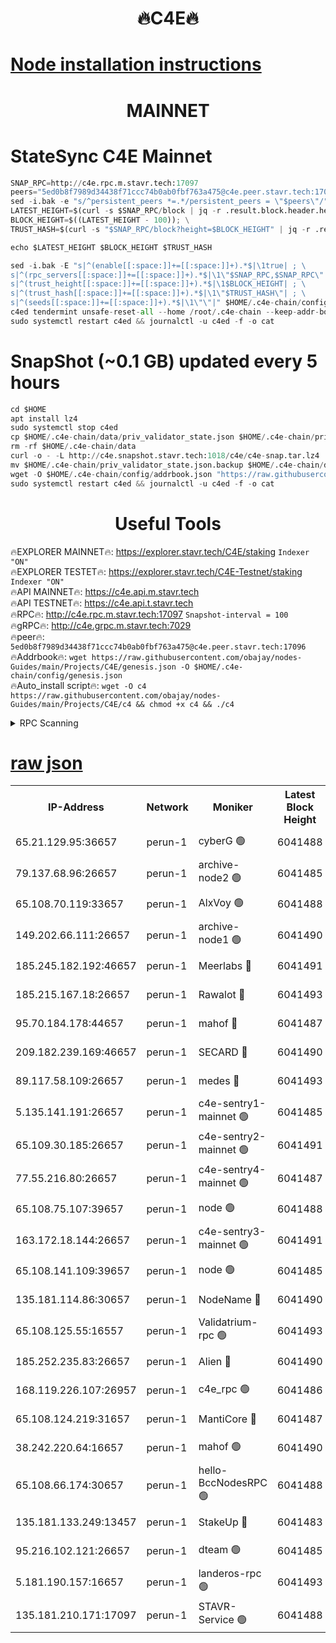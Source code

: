 <h1 align="center"> 🔥C4E🔥</h1>

[Node installation instructions](https://github.com/obajay/nodes-Guides/tree/main/Projects/C4E)
=

<h1 align="center"> MAINNET</h1>

# StateSync C4E Mainnet
```python
SNAP_RPC=http://c4e.rpc.m.stavr.tech:17097
peers="5ed0b8f7989d34438f71ccc74b0ab0fbf763a475@c4e.peer.stavr.tech:17096"
sed -i.bak -e "s/^persistent_peers *=.*/persistent_peers = \"$peers\"/" $HOME/.c4e-chain/config/config.toml
LATEST_HEIGHT=$(curl -s $SNAP_RPC/block | jq -r .result.block.header.height); \
BLOCK_HEIGHT=$((LATEST_HEIGHT - 100)); \
TRUST_HASH=$(curl -s "$SNAP_RPC/block?height=$BLOCK_HEIGHT" | jq -r .result.block_id.hash)

echo $LATEST_HEIGHT $BLOCK_HEIGHT $TRUST_HASH

sed -i.bak -E "s|^(enable[[:space:]]+=[[:space:]]+).*$|\1true| ; \
s|^(rpc_servers[[:space:]]+=[[:space:]]+).*$|\1\"$SNAP_RPC,$SNAP_RPC\"| ; \
s|^(trust_height[[:space:]]+=[[:space:]]+).*$|\1$BLOCK_HEIGHT| ; \
s|^(trust_hash[[:space:]]+=[[:space:]]+).*$|\1\"$TRUST_HASH\"| ; \
s|^(seeds[[:space:]]+=[[:space:]]+).*$|\1\"\"|" $HOME/.c4e-chain/config/config.toml
c4ed tendermint unsafe-reset-all --home /root/.c4e-chain --keep-addr-book
sudo systemctl restart c4ed && journalctl -u c4ed -f -o cat
```
# SnapShot (~0.1 GB) updated every 5 hours
```python
cd $HOME
apt install lz4
sudo systemctl stop c4ed
cp $HOME/.c4e-chain/data/priv_validator_state.json $HOME/.c4e-chain/priv_validator_state.json.backup
rm -rf $HOME/.c4e-chain/data
curl -o - -L http://c4e.snapshot.stavr.tech:1018/c4e/c4e-snap.tar.lz4 | lz4 -c -d - | tar -x -C $HOME/.c4e-chain --strip-components 2
mv $HOME/.c4e-chain/priv_validator_state.json.backup $HOME/.c4e-chain/data/priv_validator_state.json
wget -O $HOME/.c4e-chain/config/addrbook.json "https://raw.githubusercontent.com/obajay/nodes-Guides/main/Projects/C4E/addrbook.json"
sudo systemctl restart c4ed && journalctl -u c4ed -f -o cat
```
 <h1 align="center"> Useful Tools</h1>

🔥EXPLORER MAINNET🔥:  https://explorer.stavr.tech/C4E/staking            `Indexer "ON"` \
🔥EXPLORER TESTET🔥:   https://explorer.stavr.tech/C4E-Testnet/staking     `Indexer "ON"` \
🔥API MAINNET🔥:       https://c4e.api.m.stavr.tech \
🔥API TESTNET🔥:       https://c4e.api.t.stavr.tech \
🔥RPC🔥:               http://c4e.rpc.m.stavr.tech:17097                  `Snapshot-interval = 100` \
🔥gRPC🔥:              http://c4e.grpc.m.stavr.tech:7029 \
🔥peer🔥:              `5ed0b8f7989d34438f71ccc74b0ab0fbf763a475@c4e.peer.stavr.tech:17096` \
🔥Addrbook🔥:    ```wget https://raw.githubusercontent.com/obajay/nodes-Guides/main/Projects/C4E/genesis.json -O $HOME/.c4e-chain/config/genesis.json``` \
🔥Auto_install script🔥: ```wget -O c4 https://raw.githubusercontent.com/obajay/nodes-Guides/main/Projects/C4E/c4 && chmod +x c4 && ./c4```





<details>
<summary>RPC Scanning</summary>

<h2 align="center"> We scan nodes in real time every 4 hours. And we provide the final result of RPC endpoints.
We cannot influence the operation of these nodes in any way. </h2>


```python
If Voting Power is higher than 0 --> then the Node is a validator of the network and may be subject to attack and be a potential threat to the chain.
```
```python
We marked such validators with a red symbol
```

</details>

[raw json](https://rpc-check.c4e.stavr.tech/c4e/rpc-c4e-result.json)
=



<table><tr><th>IP-Address</th><th>Network</th><th>Moniker</th><th>Latest Block Height</th><th>Earliest Block Height</th><th>Catching Up</th><th>Voting Power</th><th>Scan Time</th></tr><tr><td>65.21.129.95:36657</td><td>perun-1</td><td>cyberG 🟢</td><td>6041488</td><td>0</td><td>False</td><td>0</td><td>2023-11-27T15:29:31.579609885UTC</td></tr><tr><td>79.137.68.96:26657</td><td>perun-1</td><td>archive-node2 🟢</td><td>6041485</td><td>1</td><td>False</td><td>0</td><td>2023-11-27T15:29:14.540069767UTC</td></tr><tr><td>65.108.70.119:33657</td><td>perun-1</td><td>AlxVoy 🟢</td><td>6041488</td><td>1</td><td>False</td><td>0</td><td>2023-11-27T15:29:30.917828429UTC</td></tr><tr><td>149.202.66.111:26657</td><td>perun-1</td><td>archive-node1 🟢</td><td>6041490</td><td>1</td><td>False</td><td>0</td><td>2023-11-27T15:29:47.419341394UTC</td></tr><tr><td>185.245.182.192:46657</td><td>perun-1</td><td>Meerlabs 🔴</td><td>6041491</td><td>1051501</td><td>False</td><td>493550</td><td>2023-11-27T15:29:53.058105404UTC</td></tr><tr><td>185.215.167.18:26657</td><td>perun-1</td><td>Rawalot 🔴</td><td>6041493</td><td>1090501</td><td>False</td><td>579034</td><td>2023-11-27T15:30:05.439581693UTC</td></tr><tr><td>95.70.184.178:44657</td><td>perun-1</td><td>mahof 🔴</td><td>6041487</td><td>2342001</td><td>False</td><td>1357006</td><td>2023-11-27T15:29:30.233529261UTC</td></tr><tr><td>209.182.239.169:46657</td><td>perun-1</td><td>SECARD 🔴</td><td>6041490</td><td>2616101</td><td>False</td><td>675729</td><td>2023-11-27T15:29:44.789143839UTC</td></tr><tr><td>89.117.58.109:26657</td><td>perun-1</td><td>medes 🔴</td><td>6041493</td><td>2826001</td><td>False</td><td>471345</td><td>2023-11-27T15:30:00.210151000UTC</td></tr><tr><td>5.135.141.191:26657</td><td>perun-1</td><td>c4e-sentry1-mainnet 🟢</td><td>6041485</td><td>4267001</td><td>False</td><td>0</td><td>2023-11-27T15:29:13.830459721UTC</td></tr><tr><td>65.109.30.185:26657</td><td>perun-1</td><td>c4e-sentry2-mainnet 🟢</td><td>6041491</td><td>5186001</td><td>False</td><td>0</td><td>2023-11-27T15:29:52.648936173UTC</td></tr><tr><td>77.55.216.80:26657</td><td>perun-1</td><td>c4e-sentry4-mainnet 🟢</td><td>6041487</td><td>5187001</td><td>False</td><td>0</td><td>2023-11-27T15:29:30.594590699UTC</td></tr><tr><td>65.108.75.107:39657</td><td>perun-1</td><td>node 🟢</td><td>6041488</td><td>5198801</td><td>False</td><td>0</td><td>2023-11-27T15:29:33.959332117UTC</td></tr><tr><td>163.172.18.144:26657</td><td>perun-1</td><td>c4e-sentry3-mainnet 🟢</td><td>6041491</td><td>5286001</td><td>False</td><td>0</td><td>2023-11-27T15:29:53.686148591UTC</td></tr><tr><td>65.108.141.109:39657</td><td>perun-1</td><td>node 🟢</td><td>6041485</td><td>5303301</td><td>False</td><td>0</td><td>2023-11-27T15:29:16.933728207UTC</td></tr><tr><td>135.181.114.86:30657</td><td>perun-1</td><td>NodeName 🔴</td><td>6041490</td><td>5508301</td><td>False</td><td>333717</td><td>2023-11-27T15:29:47.745982931UTC</td></tr><tr><td>65.108.125.55:16557</td><td>perun-1</td><td>Validatrium-rpc 🟢</td><td>6041493</td><td>5551301</td><td>False</td><td>0</td><td>2023-11-27T15:30:02.663280644UTC</td></tr><tr><td>185.252.235.83:26657</td><td>perun-1</td><td>Alien 🔴</td><td>6041490</td><td>5736001</td><td>False</td><td>380508</td><td>2023-11-27T15:29:48.073150400UTC</td></tr><tr><td>168.119.226.107:26957</td><td>perun-1</td><td>c4e_rpc 🟢</td><td>6041486</td><td>5941486</td><td>False</td><td>0</td><td>2023-11-27T15:29:23.309428268UTC</td></tr><tr><td>65.108.124.219:31657</td><td>perun-1</td><td>MantiCore 🔴</td><td>6041487</td><td>5941487</td><td>False</td><td>837404</td><td>2023-11-27T15:29:29.816034132UTC</td></tr><tr><td>38.242.220.64:16657</td><td>perun-1</td><td>mahof 🟢</td><td>6041490</td><td>5980001</td><td>False</td><td>0</td><td>2023-11-27T15:29:45.095734219UTC</td></tr><tr><td>65.108.66.174:30657</td><td>perun-1</td><td>hello-BccNodesRPC 🟢</td><td>6041488</td><td>5985401</td><td>False</td><td>0</td><td>2023-11-27T15:29:31.241747392UTC</td></tr><tr><td>135.181.133.249:13457</td><td>perun-1</td><td>StakeUp 🔴</td><td>6041483</td><td>6015001</td><td>False</td><td>1357006</td><td>2023-11-27T15:29:05.351445620UTC</td></tr><tr><td>95.216.102.121:26657</td><td>perun-1</td><td>dteam 🟢</td><td>6041485</td><td>6030001</td><td>False</td><td>0</td><td>2023-11-27T15:29:14.204818061UTC</td></tr><tr><td>5.181.190.157:16657</td><td>perun-1</td><td>landeros-rpc 🟢</td><td>6041493</td><td>6034001</td><td>False</td><td>0</td><td>2023-11-27T15:30:05.051772652UTC</td></tr><tr><td>135.181.210.171:17097</td><td>perun-1</td><td>STAVR-Service 🟢</td><td>6041488</td><td>6039001</td><td>False</td><td>0</td><td>2023-11-27T15:29:36.338398094UTC</td></tr></table>
